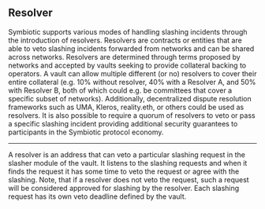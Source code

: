 ## Resolver

Symbiotic supports various modes of handling slashing incidents through the introduction of resolvers. Resolvers are contracts or entities that are able to veto slashing incidents forwarded from networks and can be shared across networks. Resolvers are determined through terms proposed by networks and accepted by vaults seeking to provide collateral backing to operators. A vault can allow multiple different (or no) resolvers to cover their entire collateral (e.g. 10% without resolver, 40% with a Resolver A, and 50% with Resolver B, both of which could e.g. be committees that cover a specific subset of networks). Additionally, decentralized dispute resolution frameworks such as UMA, Kleros, reality.eth, or others could be used as resolvers. It is also possible to require a quorum of resolvers to veto or pass a specific slashing incident providing additional security guarantees to participants in the Symbiotic protocol economy.

---

A resolver is an address that can veto a particular slashing request in the slasher module of the vault. It listens to the slashing requests and when it finds the request it has some time to veto the request or agree with the slashing. Note, that if a resolver does not veto the request, such a request will be considered approved for slashing by the resolver. Each slashing request has its own veto deadline defined by the vault.
